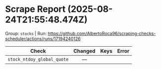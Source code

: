 # Scrape Report (2025-08-24T21:55:48.474Z)

Group: `stocks`  |  Run: https://github.com/AlbertoRoca96/scraping-checks-scheduler/actions/runs/17194240126

| Check | Changed | Keys | Error |
|---|:---:|:--|:--|
| `stock_ntdoy_global_quote` | — |  |  |
